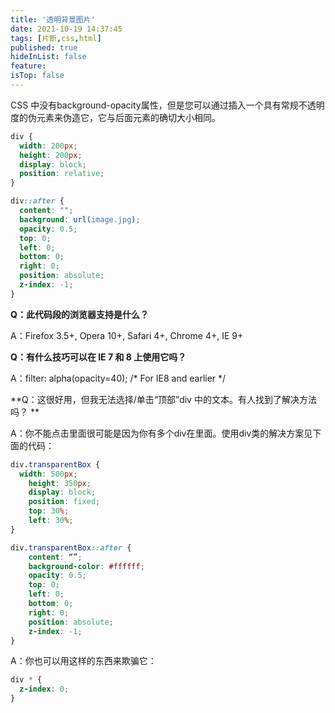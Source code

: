 ```yaml
---
title: '透明背景图片'
date: 2021-10-19 14:37:45
tags: [片断,css,html]
published: true
hideInList: false
feature: 
isTop: false
---
```

CSS 中没有background-opacity属性，但是您可以通过插入一个具有常规不透明度的伪元素来伪造它，它与后面元素的确切大小相同。

```css
div {
  width: 200px;
  height: 200px;
  display: block;
  position: relative;
}

div::after {
  content: "";
  background: url(image.jpg);
  opacity: 0.5;
  top: 0;
  left: 0;
  bottom: 0;
  right: 0;
  position: absolute;
  z-index: -1;   
}
```

**Q：此代码段的浏览器支持是什么？**

A：Firefox 3.5+, Opera 10+, Safari 4+, Chrome 4+, IE 9+

**Q：有什么技巧可以在 IE 7 和 8 上使用它吗？**

A：filter: alpha(opacity=40); /* For IE8 and earlier */

**Q：这很好用，但我无法选择/单击“顶部”div 中的文本。有人找到了解决方法吗？ **

A：你不能点击里面很可能是因为你有多个div在里面。使用div类的解决方案见下面的代码：

```css
div.transparentBox {
  width: 500px;
	height: 350px;
	display: block;
	position: fixed;
	top: 30%;
	left: 30%;
}

div.transparentBox::after {
	content: “”;
	background-color: #ffffff;
	opacity: 0.5;
	top: 0;
	left: 0;
	bottom: 0;
	right: 0;
	position: absolute;
	z-index: -1;
}
```

A：你也可以用这样的东西来欺骗它：

```css
div * {
  z-index: 0;
}
```


